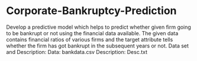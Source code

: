 # Corporate-Bankruptcy-Prediction
Develop a predictive model which helps to predict whether given firm going to be bankrupt or not using the financial data available. The given data contains financial ratios of various firms and the target attribute tells whether the firm has got bankrupt in the subsequent years or not. Data set and Description: Data: bankdata.csv Description: Desc.txt

